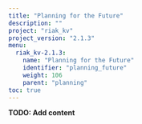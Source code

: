 ```yaml
---
title: "Planning for the Future"
description: ""
project: "riak_kv"
project_version: "2.1.3"
menu:
  riak_kv-2.1.3:
    name: "Planning for the Future"
    identifier: "planning_future"
    weight: 106
    parent: "planning"
toc: true
---
```


**TODO: Add content**
